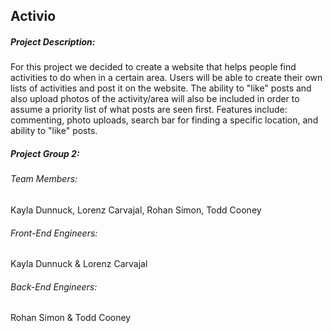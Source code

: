 ## Activio

##### Project Description:
For this project we decided to create a website that helps people find activities to do when in a certain area. Users will be able to create their own lists of activities and post it on the website. The ability to "like" posts and also upload photos of the activity/area will also be included in order to assume a priority list of what posts are seen first. Features include: commenting, photo uploads, search bar for finding a specific location, and ability to "like" posts.

##### Project Group 2: 
###### Team Members: 
Kayla Dunnuck, Lorenz Carvajal, Rohan Simon, Todd Cooney
###### Front-End Engineers:
Kayla Dunnuck & Lorenz Carvajal
###### Back-End Engineers:
Rohan Simon & Todd Cooney
